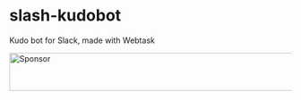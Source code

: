 # slash-kudobot
Kudo bot for Slack, made with Webtask

<a target='_blank' rel='nofollow' href='https://app.codesponsor.io/link/SXH7ZmV8YYXzxLZF9dCVxN6W/jeroenptrs/slash-kudobot'>
  <img alt='Sponsor' width='888' height='68' src='https://app.codesponsor.io/embed/SXH7ZmV8YYXzxLZF9dCVxN6W/jeroenptrs/slash-kudobot.svg' />
</a>
